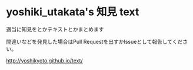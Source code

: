 # yoshiki_utakata's 知見 text

適当に知見をとかテキストとかまとめます

間違いなどを発見した場合はPull Requestを出すかIssueとして報告してください。

http://yoshikyoto.github.io/text/
